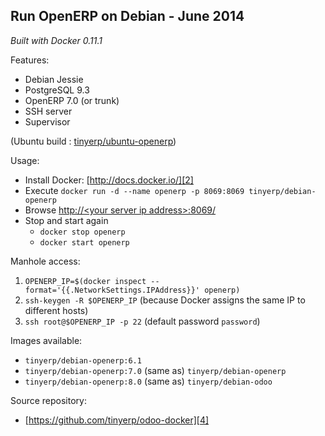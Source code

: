 Run OpenERP on Debian - June 2014
---------------------------------

*Built with Docker 0.11.1*

Features:

 - Debian Jessie
 - PostgreSQL 9.3
 - OpenERP 7.0 (or trunk)
 - SSH server
 - Supervisor

(Ubuntu build : [tinyerp/ubuntu-openerp][1])

Usage:

 - Install Docker: [http://docs.docker.io/][2]
 - Execute
 `docker run -d --name openerp -p 8069:8069 tinyerp/debian-openerp`
 - Browse [http://&lt;your server ip address&gt;:8069/][3]
 - Stop and start again
   - `docker stop openerp`
   - `docker start openerp`

Manhole access:

 1. `OPENERP_IP=$(docker inspect --format='{{.NetworkSettings.IPAddress}}' openerp)`
 2. `ssh-keygen -R $OPENERP_IP` (because Docker assigns the same IP to different hosts)
 3. `ssh root@$OPENERP_IP -p 22` (default password `password`)

Images available:

 - `tinyerp/debian-openerp:6.1`
 - `tinyerp/debian-openerp:7.0` (same as) `tinyerp/debian-openerp`
 - `tinyerp/debian-openerp:8.0` (same as) `tinyerp/debian-odoo`

Source repository:
 - [https://github.com/tinyerp/odoo-docker][4]

  [1]: https://index.docker.io/u/tinyerp/ubuntu-openerp/
  [2]: http://docs.docker.io/en/latest/ "docs.docker.io"
  [3]: http://127.0.0.1:8069/
  [4]: https://github.com/tinyerp/odoo-docker
